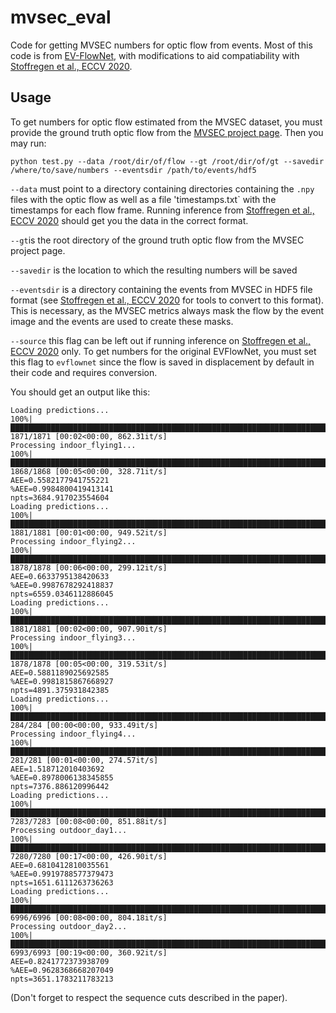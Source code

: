 # mvsec_eval
Code for getting MVSEC numbers for optic flow from events. 
Most of this code is from [EV-FlowNet](https://github.com/daniilidis-group/EV-FlowNet), with modifications to aid compatiability with [Stoffregen et al., ECCV 2020](https://github.com/TimoStoff/event_cnn_minimal).

## Usage
To get numbers for optic flow estimated from the MVSEC dataset, you must provide the ground truth optic flow from the [MVSEC project page](https://daniilidis-group.github.io/mvsec/).
Then you may run:
```
python test.py --data /root/dir/of/flow --gt /root/dir/of/gt --savedir /where/to/save/numbers --eventsdir /path/to/events/hdf5
```
`--data` must point to a directory containing directories containing the `.npy` files with the optic flow as well as a file 'timestamps.txt` with the timestamps for each flow frame.
Running inference from [Stoffregen et al., ECCV 2020](https://github.com/TimoStoff/event_cnn_minimal) should get you the data in the correct format.

`--gt`is the root directory of the ground truth optic flow from the MVSEC project page.

`--savedir` is the location to which the resulting numbers will be saved

`--eventsdir` is a directory containing the events from MVSEC in HDF5 file format (see [Stoffregen et al., ECCV 2020](https://github.com/TimoStoff/event_cnn_minimal) for tools to convert to this format).
This is necessary, as the MVSEC metrics always mask the flow by the event image and the events are used to create these masks.

`--source` this flag can be left out if running inference on [Stoffregen et al., ECCV 2020](https://github.com/TimoStoff/event_cnn_minimal) only.
To get numbers for the original EVFlowNet, you must set this flag to `evflownet` since the flow is saved in displacement by default in their code and requires conversion.

You should get an output like this:
```
Loading predictions...
100%|████████████████████████████████████████████████████████████████████████████████████████████████████████████████████████████████████████████████████████████████████████████████████████| 1871/1871 [00:02<00:00, 862.31it/s]
Processing indoor_flying1...
100%|████████████████████████████████████████████████████████████████████████████████████████████████████████████████████████████████████████████████████████████████████████████████████████| 1868/1868 [00:05<00:00, 328.71it/s]
AEE=0.5582177941755221
%AEE=0.9984800419413141
npts=3684.917023554604
Loading predictions...
100%|████████████████████████████████████████████████████████████████████████████████████████████████████████████████████████████████████████████████████████████████████████████████████████| 1881/1881 [00:01<00:00, 949.52it/s]
Processing indoor_flying2...
100%|████████████████████████████████████████████████████████████████████████████████████████████████████████████████████████████████████████████████████████████████████████████████████████| 1878/1878 [00:06<00:00, 299.12it/s]
AEE=0.6633795138420633
%AEE=0.9987678292418837
npts=6559.0346112886045
Loading predictions...
100%|████████████████████████████████████████████████████████████████████████████████████████████████████████████████████████████████████████████████████████████████████████████████████████| 1881/1881 [00:02<00:00, 907.90it/s]
Processing indoor_flying3...
100%|████████████████████████████████████████████████████████████████████████████████████████████████████████████████████████████████████████████████████████████████████████████████████████| 1878/1878 [00:05<00:00, 319.53it/s]
AEE=0.5881189025692585
%AEE=0.9981815867668927
npts=4891.375931842385
Loading predictions...
100%|██████████████████████████████████████████████████████████████████████████████████████████████████████████████████████████████████████████████████████████████████████████████████████████| 284/284 [00:00<00:00, 933.49it/s]
Processing indoor_flying4...
100%|██████████████████████████████████████████████████████████████████████████████████████████████████████████████████████████████████████████████████████████████████████████████████████████| 281/281 [00:01<00:00, 274.57it/s]
AEE=1.518712010403692
%AEE=0.8978006138345855
npts=7376.886120996442
Loading predictions...
100%|████████████████████████████████████████████████████████████████████████████████████████████████████████████████████████████████████████████████████████████████████████████████████████| 7283/7283 [00:08<00:00, 851.88it/s]
Processing outdoor_day1...
100%|████████████████████████████████████████████████████████████████████████████████████████████████████████████████████████████████████████████████████████████████████████████████████████| 7280/7280 [00:17<00:00, 426.90it/s]
AEE=0.6810412810035561
%AEE=0.9919788577379473
npts=1651.6111263736263
Loading predictions...
100%|████████████████████████████████████████████████████████████████████████████████████████████████████████████████████████████████████████████████████████████████████████████████████████| 6996/6996 [00:08<00:00, 804.18it/s]
Processing outdoor_day2...
100%|████████████████████████████████████████████████████████████████████████████████████████████████████████████████████████████████████████████████████████████████████████████████████████| 6993/6993 [00:19<00:00, 360.92it/s]
AEE=0.8241772373938709
%AEE=0.9628368668207049
npts=3651.1783211783213
```
(Don't forget to respect the sequence cuts described in the paper).
